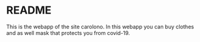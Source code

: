 # README

This is the webapp of the site carolono. In this webapp you can buy clothes and as well mask that protects you from covid-19.
